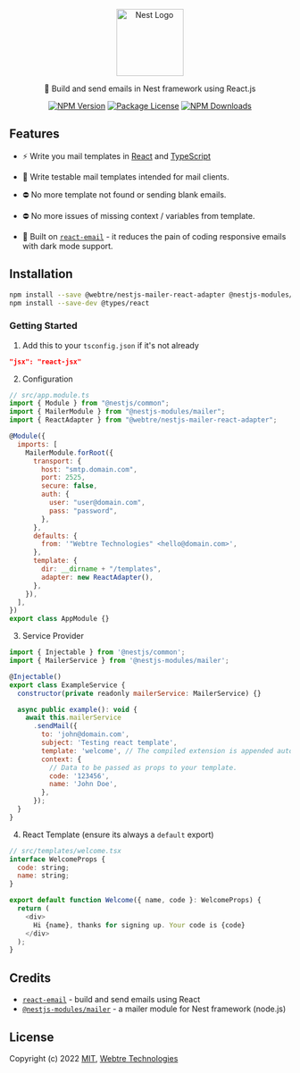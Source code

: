 <p align="center">
  <a href="http://nestjs.com/" target="blank">
    <img src="https://nestjs.com/img/logo-small.svg" width="120" alt="Nest Logo" />
  </a>
</p>

<p align="center">
  📧 Build and send emails in Nest framework using React.js
</p>

<p align="center">
  <a href="https://www.npmjs.com/org/webtre"><img src="https://img.shields.io/npm/v/@webtre/nestjs-mailer-react-adapter.svg" alt="NPM Version" /></a>
  <a href="https://www.npmjs.com/org/webtre"><img src="https://img.shields.io/npm/l/@webtre/nestjs-mailer-react-adapter.svg" alt="Package License" /></a>
  <a href="https://www.npmjs.com/org/webtre"><img src="https://img.shields.io/npm/dm/@webtre/nestjs-mailer-react-adapter.svg" alt="NPM Downloads" /></a>
</p>

## Features

- ⚡️ Write you mail templates in [React](https://github.com/facebook/react/) and [TypeScript](https://www.typescriptlang.org/)

- 🦾 Write testable mail templates intended for mail clients.

- ⛔ No more template not found or sending blank emails.

- ⛔ No more issues of missing context / variables from template.

- 💌 Built on [`react-email`](https://github.com/zenorocha/react-email) - it reduces the pain of coding responsive emails with dark mode support.

## Installation

```sh
npm install --save @webtre/nestjs-mailer-react-adapter @nestjs-modules/mailer react
npm install --save-dev @types/react
```

### Getting Started

1. Add this to your `tsconfig.json` if it's not already

```json
"jsx": "react-jsx"
```

2. Configuration

```javascript
// src/app.module.ts
import { Module } from "@nestjs/common";
import { MailerModule } from "@nestjs-modules/mailer";
import { ReactAdapter } from "@webtre/nestjs-mailer-react-adapter";

@Module({
  imports: [
    MailerModule.forRoot({
      transport: {
        host: "smtp.domain.com",
        port: 2525,
        secure: false,
        auth: {
          user: "user@domain.com",
          pass: "password",
        },
      },
      defaults: {
        from: '"Webtre Technologies" <hello@domain.com>',
      },
      template: {
        dir: __dirname + "/templates",
        adapter: new ReactAdapter(),
      },
    }),
  ],
})
export class AppModule {}
```

3. Service Provider

```javascript
import { Injectable } from '@nestjs/common';
import { MailerService } from '@nestjs-modules/mailer';

@Injectable()
export class ExampleService {
  constructor(private readonly mailerService: MailerService) {}

  async public example(): void {
    await this.mailerService
      .sendMail({
        to: 'john@domain.com',
        subject: 'Testing react template',
        template: 'welcome', // The compiled extension is appended automatically.
        context: {
          // Data to be passed as props to your template.
          code: '123456',
          name: 'John Doe',
        },
      });
  }
}
```

4. React Template (ensure its always a `default` export)

```javascript
// src/templates/welcome.tsx
interface WelcomeProps {
  code: string;
  name: string;
}

export default function Welcome({ name, code }: WelcomeProps) {
  return (
    <div>
      Hi {name}, thanks for signing up. Your code is {code}
    </div>
  );
}
```

## Credits

- [`react-email`](https://github.com/zenorocha/react-email) - build and send emails using React
- [`@nestjs-modules/mailer`](https://github.com/nest-modules/mailer) - a mailer module for Nest framework (node.js)

## License

Copyright (c) 2022 <a href="https://github.com/webtretech/nestjs-mailer-react-adapter/blob/main/LICENSE" target="_blank">MIT</a>, <a href="https://github.com/webtretech" target="_blank">Webtre Technologies</a>
